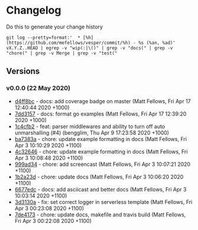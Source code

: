 # Changelog
Do this to generate your change history

    git log --pretty=format:'  * [%h](https://github.com/mefellows/vesper/commit/%h) - %s (%an, %ad)' vX.Y.Z..HEAD | egrep -v "wip(:|\()" | grep -v "docs(" | grep -v "chore(" | grep -v Merge | grep -v "test("

## Versions

### v0.0.0 (22 May 2020)
  * [d4ff8bc](https://github.com/pact-foundation/pact-go/commit/d4ff8bc) - docs: add coverage badge on master (Matt Fellows, Fri Apr 17 12:40:44 2020 +1000)
  * [7dd3157](https://github.com/pact-foundation/pact-go/commit/7dd3157) - docs: format go examples (Matt Fellows, Fri Apr 17 12:39:20 2020 +1000)
  * [1c4cfb2](https://github.com/pact-foundation/pact-go/commit/1c4cfb2) - feat: parser middlewares and ability to turn off auto unmarshalling (#4) (bengglim, Thu Apr 9 17:23:58 2020 +1000)
  * [ba7383a](https://github.com/pact-foundation/pact-go/commit/ba7383a) - chore: update example formatting in docs (Matt Fellows, Fri Apr 3 10:10:29 2020 +1100)
  * [4c32646](https://github.com/pact-foundation/pact-go/commit/4c32646) - chore: update example formatting in docs (Matt Fellows, Fri Apr 3 10:08:48 2020 +1100)
  * [999ad34](https://github.com/pact-foundation/pact-go/commit/999ad34) - chore: add screencast (Matt Fellows, Fri Apr 3 10:07:21 2020 +1100)
  * [1b2a23d](https://github.com/pact-foundation/pact-go/commit/1b2a23d) - chore: update docs (Matt Fellows, Fri Apr 3 10:06:20 2020 +1100)
  * [6677edc](https://github.com/pact-foundation/pact-go/commit/6677edc) - docs: add asciicast and better docs (Matt Fellows, Fri Apr 3 10:03:14 2020 +1100)
  * [3d3130a](https://github.com/pact-foundation/pact-go/commit/3d3130a) - fix: set correct logger in serverless template (Matt Fellows, Fri Apr 3 00:23:08 2020 +1100)
  * [7de4173](https://github.com/pact-foundation/pact-go/commit/7de4173) - chore: update docs, makefile and travis build (Matt Fellows, Fri Apr 3 00:22:08 2020 +1100)

